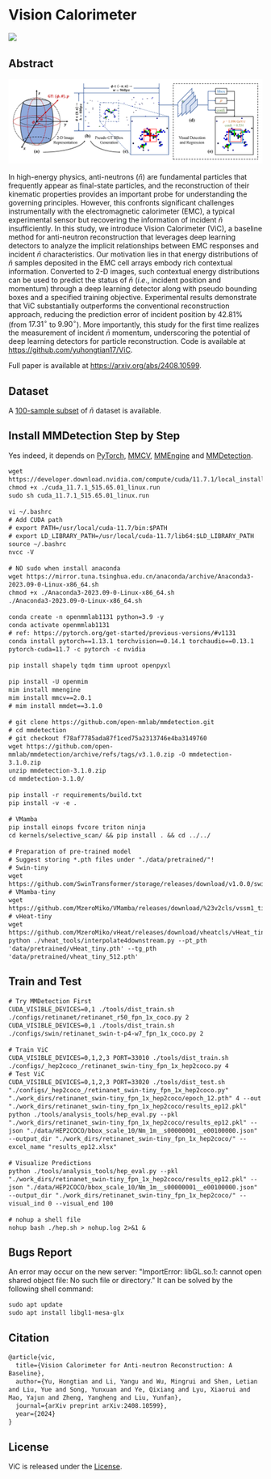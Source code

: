 # Vision Calorimeter

<p align="left">
<a href="https://arxiv.org/abs/2408.10599"><img src="https://img.shields.io/badge/arXiv-Paper-<color>"></a>
</p>

## Abstract

<div align=center><img src="./figures/figure_2_v5.png"></div>

In high-energy physics, anti-neutrons ($\bar{n}$) are fundamental particles that frequently appear as final-state particles, and the reconstruction of their kinematic properties provides an important probe for understanding the governing principles. However, this confronts significant challenges instrumentally with the electromagnetic calorimeter (EMC), a typical experimental sensor but recovering the information of incident $\bar{n}$ insufficiently. In this study, we introduce Vision Calorimeter (ViC), a baseline method for anti-neutron reconstruction that leverages deep learning detectors to analyze the implicit relationships between EMC responses and incident $\bar{n}$ characteristics. Our motivation lies in that energy distributions of $\bar{n}$ samples deposited in the EMC cell arrays embody rich contextual information. Converted to 2-D images, such contextual energy distributions can be used to predict the status of $\bar{n}$ ($i.e.$, incident position and momentum) through a deep learning detector along with pseudo bounding boxes and a specified training objective. Experimental results demonstrate that ViC substantially outperforms the conventional reconstruction approach, reducing the prediction error of incident position by 42.81\% (from $17.31^{\circ}$ to $9.90^{\circ}$). More importantly, this study for the first time realizes the measurement of incident $\bar{n}$ momentum, underscoring the potential of deep learning detectors for particle reconstruction. Code is available at https://github.com/yuhongtian17/ViC.

Full paper is available at https://arxiv.org/abs/2408.10599.

## Dataset

A [100-sample subset](Nm_100_sc10_vs.json) of $\bar{n}$ dataset is available.

## Install MMDetection Step by Step

Yes indeed, it depends on [PyTorch](https://pytorch.org/), [MMCV](https://github.com/open-mmlab/mmcv), [MMEngine](https://github.com/open-mmlab/mmengine) and [MMDetection](https://github.com/open-mmlab/mmdetection).

```shell
wget https://developer.download.nvidia.com/compute/cuda/11.7.1/local_installers/cuda_11.7.1_515.65.01_linux.run
chmod +x ./cuda_11.7.1_515.65.01_linux.run
sudo sh cuda_11.7.1_515.65.01_linux.run

vi ~/.bashrc
# Add CUDA path
# export PATH=/usr/local/cuda-11.7/bin:$PATH
# export LD_LIBRARY_PATH=/usr/local/cuda-11.7/lib64:$LD_LIBRARY_PATH
source ~/.bashrc
nvcc -V

# NO sudo when install anaconda
wget https://mirror.tuna.tsinghua.edu.cn/anaconda/archive/Anaconda3-2023.09-0-Linux-x86_64.sh
chmod +x ./Anaconda3-2023.09-0-Linux-x86_64.sh
./Anaconda3-2023.09-0-Linux-x86_64.sh

conda create -n openmmlab1131 python=3.9 -y
conda activate openmmlab1131
# ref: https://pytorch.org/get-started/previous-versions/#v1131
conda install pytorch==1.13.1 torchvision==0.14.1 torchaudio==0.13.1 pytorch-cuda=11.7 -c pytorch -c nvidia

pip install shapely tqdm timm uproot openpyxl

pip install -U openmim
mim install mmengine
mim install mmcv==2.0.1
# mim install mmdet==3.1.0

# git clone https://github.com/open-mmlab/mmdetection.git
# cd mmdetection
# git checkout f78af7785ada87f1ced75a2313746e4ba3149760
wget https://github.com/open-mmlab/mmdetection/archive/refs/tags/v3.1.0.zip -O mmdetection-3.1.0.zip
unzip mmdetection-3.1.0.zip
cd mmdetection-3.1.0/

pip install -r requirements/build.txt
pip install -v -e .

# VMamba
pip install einops fvcore triton ninja
cd kernels/selective_scan/ && pip install . && cd ../../

# Preparation of pre-trained model
# Suggest storing *.pth files under "./data/pretrained/"!
# Swin-tiny
wget https://github.com/SwinTransformer/storage/releases/download/v1.0.0/swin_tiny_patch4_window7_224.pth
# VMamba-tiny
wget https://github.com/MzeroMiko/VMamba/releases/download/%23v2cls/vssm1_tiny_0230s_ckpt_epoch_264.pth
# vHeat-tiny
wget https://github.com/MzeroMiko/vHeat/releases/download/vheatcls/vHeat_tiny.pth
python ./vheat_tools/interpolate4downstream.py --pt_pth 'data/pretrained/vHeat_tiny.pth' --tg_pth 'data/pretrained/vheat_tiny_512.pth'
```

## Train and Test

```shell
# Try MMDetection First
CUDA_VISIBLE_DEVICES=0,1 ./tools/dist_train.sh ./configs/retinanet/retinanet_r50_fpn_1x_coco.py 2
CUDA_VISIBLE_DEVICES=0,1 ./tools/dist_train.sh ./configs/swin/retinanet_swin-t-p4-w7_fpn_1x_coco.py 2

# Train ViC
CUDA_VISIBLE_DEVICES=0,1,2,3 PORT=33010 ./tools/dist_train.sh ./configs/_hep2coco_/retinanet_swin-tiny_fpn_1x_hep2coco.py 4
# Test ViC
CUDA_VISIBLE_DEVICES=0,1,2,3 PORT=33020 ./tools/dist_test.sh "./configs/_hep2coco_/retinanet_swin-tiny_fpn_1x_hep2coco.py" "./work_dirs/retinanet_swin-tiny_fpn_1x_hep2coco/epoch_12.pth" 4 --out "./work_dirs/retinanet_swin-tiny_fpn_1x_hep2coco/results_ep12.pkl"
python ./tools/analysis_tools/hep_eval.py --pkl "./work_dirs/retinanet_swin-tiny_fpn_1x_hep2coco/results_ep12.pkl" --json "./data/HEP2COCO/bbox_scale_10/Nm_1m__s00000001__e00100000.json" --output_dir "./work_dirs/retinanet_swin-tiny_fpn_1x_hep2coco/" --excel_name "results_ep12.xlsx"

# Visualize Predictions
python ./tools/analysis_tools/hep_eval.py --pkl "./work_dirs/retinanet_swin-tiny_fpn_1x_hep2coco/results_ep12.pkl" --json "./data/HEP2COCO/bbox_scale_10/Nm_1m__s00000001__e00100000.json" --output_dir "./work_dirs/retinanet_swin-tiny_fpn_1x_hep2coco/" --visual_ind 0 --visual_end 100

# nohup a shell file
nohup bash ./hep.sh > nohup.log 2>&1 &
```

## Bugs Report

An error may occur on the new server: "ImportError: libGL.so.1: cannot open shared object file: No such file or directory." It can be solved by the following shell command:

```shell
sudo apt update
sudo apt install libgl1-mesa-glx
```

## Citation

```
@article{vic,
  title={Vision Calorimeter for Anti-neutron Reconstruction: A Baseline},
  author={Yu, Hongtian and Li, Yangu and Wu, Mingrui and Shen, Letian and Liu, Yue and Song, Yunxuan and Ye, Qixiang and Lyu, Xiaorui and Mao, Yajun and Zheng, Yangheng and Liu, Yunfan},
  journal={arXiv preprint arXiv:2408.10599},
  year={2024}
}
```

## License

ViC is released under the [License](LICENSE).

